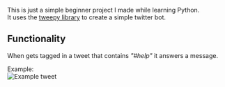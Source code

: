 
This is just a simple beginner project I made while learning Python.  
It uses the [tweepy library](https://tweepy.readthedocs.io/en/latest/ "Tweepy documentation.") to create a simple twitter bot.

## Functionality
When gets tagged in a tweet that contains *"#help"* it answers a message.

Example:  
![Example tweet](https://i.imgur.com/sWpk7vL.png "Exaple tweet")
